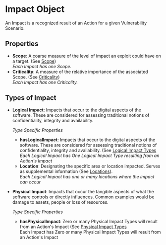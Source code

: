 # Impact Object

An Impact is a recognized result of an Action for a given Vulnerability Scenario. 

## Properties
- **Scope**:  A coarse measure of the level of impact an exploit could have on a target. (See [Scope](../values/scope.md)) <br />*Each Impact has one Scope.*
- **Criticality**: A measure of the relative importance of the associated Scope. (See [Criticality](../values/criticality.md)) <br />*Each Impact has one Criticality.*

## Types of Impact

- **Logical Impact**: Impacts that occur to the digital aspects of the software. These are considered for assessing traditional notions of confidentiality, integrity and availability.  <br />

    *Type Specific Properties*
  - **hasLogicalImpact**: Impacts that occur to the digital aspects of the software. These are considered for assessing traditional notions of confidentiality, integrity and availability. (See [Logical Impact Types](../values/logical-impact-type.md)  <br />
*Each Logical Impact has One Logical Impact Type resulting from an Action's Impact*
  - **Location**: Designating the specific area or location impacted. Serves as supplemental information (See [Locations](../values/location-type.md)). <br />
  *Each Logical Impact has one or many locations where the impact can occur*

- **Physical Impact**: Impacts that occur the tangible aspects of what the software controls or directly influences. Common examples would be damage to assets, people or loss of resources. <br />

  *Type Specific Properties*
  - **hasPhysicalImpact**: Zero or many Physical Impact Types will result from an Action's Impact (See [Physical Impact Types](../values/physical-impact-type.md) <br />
Each Impact has Zero or many Physical Impact Types will result from an Action's Impact
